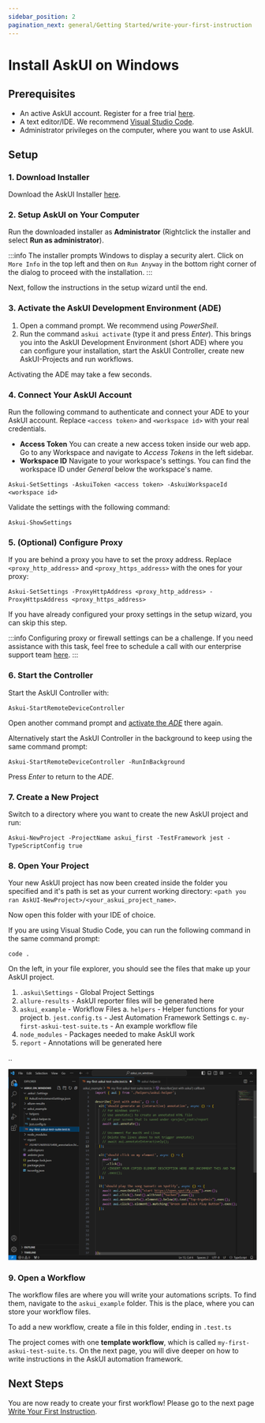 ```yaml
---
sidebar_position: 2
pagination_next: general/Getting Started/write-your-first-instruction
---
```


# Install AskUI on Windows

## Prerequisites

- An active AskUI account. Register for a free trial [here](https://xa5a040gvfz.typeform.com/to/IHdr0qY5).
- A text editor/IDE. We recommend [Visual Studio Code](https://code.visualstudio.com/).
- Administrator privileges on the computer, where you want to use AskUI.

## Setup

### 1. Download Installer
Download the AskUI Installer [here](https://files.askui.com/releases/Installer/24.01.01/askui-full-installer.exe).

### 2. Setup AskUI on Your Computer
Run the downloaded installer as **Administrator** (Rightclick the installer and select **Run as administrator**).

:::info
The installer prompts Windows to display a security alert. Click on `More Info` in the top left and then on `Run Anyway` in the bottom right corner of the dialog to proceed with the installation.
:::

Next, follow the instructions in the setup wizard until the end.

### 3. Activate the AskUI Development Environment (ADE)
1. Open a command prompt. We recommend using *PowerShell*.
2. Run the command `askui activate` (type it and press _Enter_). This brings you into the AskUI Development Environment (short ADE) where you can configure your installation, start the AskUI Controller, create new AskUI-Projects and run workflows.

Activating the ADE may take a few seconds.

### 4. Connect Your AskUI Account
Run the following command to authenticate and connect your ADE to your AskUI account. Replace `<access token>` and `<workspace id>` with your real credentials.

- **Access Token** You can create a new access token inside our web app. Go to any Workspace and navigate to *Access Tokens* in the left sidebar.
- **Workspace ID** Navigate to your workspace's settings. You can find the workspace ID under *General* below the workspace's name.

```shell
Askui-SetSettings -AskuiToken <access token> -AskuiWorkspaceId <workspace id>
```

Validate the settings with the following command: 

```shell
Askui-ShowSettings
```

### 5. (Optional) Configure Proxy
If you are behind a proxy you have to set the proxy address. Replace `<proxy_http_address>` and `<proxy_https_address>` with the ones for your proxy:

```shell
Askui-SetSettings -ProxyHttpAddress <proxy_http_address> -ProxyHttpsAddress <proxy_https_address>
```
If you have already configured your proxy settings in the setup wizard, you can skip this step.

:::info
Configuring proxy or firewall settings can be a challenge. If you need assistance with this task, feel free to schedule a call with our enterprise support team [here](https://calendly.com/d/3m3-myw-9z7/askui-enterprise-onboarding-assistance).
:::

### 6. Start the Controller
Start the AskUI Controller with:

```shell
Askui-StartRemoteDeviceController
```

Open another command prompt and [activate the _ADE_](#activate-the-askui-development-environment-ade) there again.

Alternatively start the AskUI Controller in the background to keep using the same command prompt:

```shell
Askui-StartRemoteDeviceController -RunInBackground
```

Press _Enter_ to return to the _ADE_.

### 7. Create a New Project
Switch to a directory where you want to create the new AskUI project and run:

```shell
Askui-NewProject -ProjectName askui_first -TestFramework jest -TypeScriptConfig true
```


### 8. Open Your Project
Your new AskUI project has now been created inside the folder you specified and it's path is set as your current working directory: `<path you ran AskUI-NewProject>/<your_askui_project_name>`.

Now open this folder with your IDE of choice.

If you are using Visual Studio Code, you can run the following command in the same command prompt:

```shell
code .
```
On the left, in your file explorer, you should see the files that make up your AskUI project.
1. `.askui\Settings` - Global Project Settings
2. `allure-results` - AskUI reporter files will be generated here
3. `askui_example` - Workflow Files
    a. `helpers` - Helper functions for your project
    b. `jest.config.ts` - Jest Automation Framework Settings
    c. `my-first-askui-test-suite.ts` - An example workflow file
4. `node_modules` - Packages needed to make AskUI work
5. `report` - Annotations will be generated here

..

![AskUI Project Visual Studio Code](Visual_Studio_Code.png)

### 9. Open a Workflow
The workflow files are where you will write your automations scripts.
To find them, navigate to the `askui_example` folder. This is the place, where you can store your workflow files.

To add a new workflow, create a file in this folder, ending in `.test.ts`

The project comes with one **template workflow**, which is called `my-first-askui-test-suite.ts`.
On the next page, you will dive deeper on how to write instructions in the AskUI automation framework.

## Next Steps

You are now ready to create your first workflow! Please go to the next page [Write Your First Instruction](write-your-first-instruction.md).
